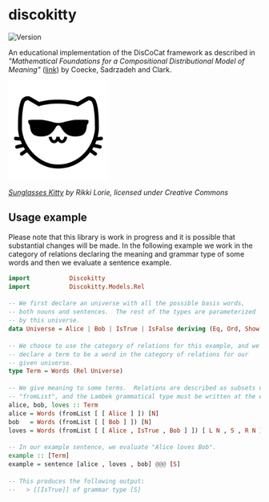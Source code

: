 # discokitty

![Version](https://img.shields.io/badge/version-0.1.0-blue.svg)

An educational implementation of the DisCoCat framework as described
in *"Mathematical Foundations for a Compositional Distributional Model
of Meaning"* ([link](https://arxiv.org/abs/1003.4394)) by Coecke,
Sadrzadeh and Clark.

<img src="https://raw.githubusercontent.com/mroman42/discokitty/master/logo.png" width="200" align="center">

*[Sunglasses Kitty](https://thenounproject.com/Gilleas/collection/kitty-emoticons/?i=359412#) 
by Rikki Lorie, licensed under Creative Commons*


## Usage example

Please note that this library is work in progress and it is possible
that substantial changes will be made.  In the following example we
work in the category of relations declaring the meaning and grammar
type of some words and then we evaluate a sentence example.

``` haskell
import           Discokitty
import           Discokitty.Models.Rel

-- We first declare an universe with all the possible basis words,
-- both nouns and sentences.  The rest of the types are parameterized
-- by this universe.
data Universe = Alice | Bob | IsTrue | IsFalse deriving (Eq, Ord, Show)

-- We choose to use the category of relations for this example, and we
-- declare a term to be a word in the category of relations for our
-- given universe.
type Term = Words (Rel Universe)

-- We give meaning to some terms.  Relations are described as subsets using
-- "fromList", and the Lambek grammatical type must be written at the end.
alice, bob, loves :: Term
alice = Words (fromList [ [ Alice ] ]) [N]
bob   = Words (fromList [ [ Bob ] ]) [N]
loves = Words (fromList [ [ Alice , IsTrue , Bob ] ]) [ L N , S , R N ]

-- In our example sentence, we evaluate "Alice loves Bob".
example :: [Term]
example = sentence [alice , loves , bob] @@@ [S]

-- This produces the following output:
--   > [[IsTrue]] of grammar type [S]
```
